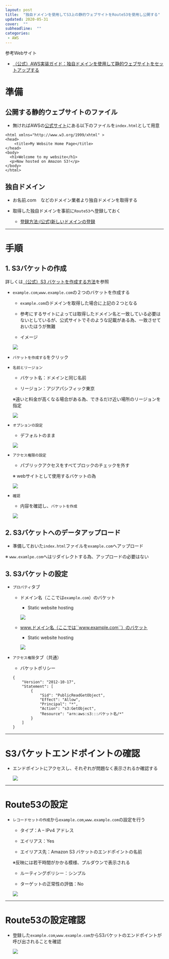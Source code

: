 ```yaml
---
layout: post
title:  "独自ドメインを使用してS3上の静的ウェブサイトをRoute53を使用し公開する"
updated: 2020-05-31
cover:  ""
subheadline:  ""
categories:
 - AWS
---
```


参考Webサイト

- [（公式）AWS実装ガイド：独自ドメインを使用して静的ウェブサイトをセットアップする](https://docs.aws.amazon.com/ja_jp/AmazonS3/latest/dev/website-hosting-custom-domain-walkthrough.html)

# 準備

## 公開する静的ウェブサイトのファイル

* 無ければAWSの[公式サイト](https://docs.aws.amazon.com/ja_jp/AmazonS3/latest/dev/website-hosting-custom-domain-walkthrough.html)にある以下のファイルを``index.html``として用意

```
<html xmlns="http://www.w3.org/1999/xhtml" >
<head>
    <title>My Website Home Page</title>
</head>
<body>
  <h1>Welcome to my website</h1>
  <p>Now hosted on Amazon S3!</p>
</body>
</html>
```

## 独自ドメイン

* お名前.com　などのドメイン業者より独自ドメインを取得する

* 取得した独自ドメインを事前に``Route53``へ登録しておく

    * [登録方法:(公式)新しいドメインの登録](https://docs.aws.amazon.com/ja_jp/Route53/latest/DeveloperGuide/domain-register.html)
  
---

# 手順

## 1. S3バケットの作成

詳しくは[（公式）S3 バケットを作成する方法](https://docs.aws.amazon.com/ja_jp/AmazonS3/latest/user-guide/create-bucket.html)を参照

* ``example.com``,``www.example.com``の２つのバケットを作成する
    * ``example.com``のドメインを取得した場合に上記の２つとなる
    * 参考にするサイトによっては取得したドメイン名と一致している必要はないとしているが、公式サイトでそのような記載がある為、一致させておいたほうが無難

    * イメージ
    
    ![](https://lh3.googleusercontent.com/pw/ACtC-3cOXJqyEAr2ykXIkjD87SHRfTj8tB2vhMAlzkwuEnX6HdiMvE-H60P7JB7r7Cw9K5mwsYdfn1SQhX0Pqnw8zjTuax_JI7grk7aS3CGSQ8fQD-K07CSSUoqyivxCwFq3ShJUdk0JUiMCkvViVahlnJcl=w1274-h696-no?authuser=0)

* ``バケットを作成する``をクリック

* ``名前とリージョン``
    
    * バケット名：ドメインと同じ名前

    * リージョン：アジアパシフィック東京

    ※遠いと料金が高くなる場合がある為、できるだけ近い場所のリージョンを指定

    ![](https://lh3.googleusercontent.com/pw/ACtC-3dSQXqkMPzAmG4YnBqbR8xlvRJJ5VR_FejRhdVGI9O5gVhdWWvdWs6_vRa6ve0z5z5033WGF0YKPnQszIwWWVbnV3xN632vl5DMB0ujsSQEcOTtcLqUULp3y7Ri2nmTYUYzSHJa_Zm9tHBk1YmgDlal=w1274-h736-no?authuser=0)

* ``オプションの設定``

    * デフォルトのまま

    ![](https://lh3.googleusercontent.com/pw/ACtC-3eYLWQvq75whkqyR762qtdHrUZ8JjuUv0iVEHSkXasDSNEvFaZcTybDC2Vx0fIkx6wRQbaUU5fMWJ3xQbXhxRzM2ajN1Q-2TdRhIo63GtqqoZOuHPt8MEl1_N0TRMV0b2_-CS3KXQheUwra2y7OaQah=w1274-h736-no?authuser=0)

* ``アクセス権限の設定``

    * パブリックアクセスをすべてブロックのチェックを外す

    ※ webサイトとして使用するバケットの為

    ![](https://lh3.googleusercontent.com/pw/ACtC-3c5B5Dn99rTD6PkCwsgKAoShg_k6-tg3esULcY94GDRlAYJEBFqdD6acCsHrk5Gm-JkF0XoUC1Gyx4KdDv__Nq93K1aOl3MzmMjn1sDYNpgJeVVmdSovK8FYQKWhlc-bzUkPh_Dt4_ahYY-K6Hv_lTi=w1274-h736-no?authuser=0)

* ``確認``

    * 内容を確認し、``バケットを作成``

    ![](https://lh3.googleusercontent.com/pw/ACtC-3fIEWdcJJHkxCeg13b92_emphbIcoy_X0MC--9fhMQQTx9r8Oi7Xydy8DA5DNppIOT_K8Hxiqoo3vruvExzBM45CAtXp39SRLa2jCPzbG0XKEhQha9VTxO-TMwZhcD5iGmr0Xs7Ad2ATBjUtKA2LItf=w1274-h736-no?authuser=0)

## 2. S3バケットへのデータアップロード

* 準備しておいた``index.html``ファイルを``example.com``へアップロード

※ ``www.examlpe.com``へはリダイレクトする為、アップロードの必要はない

## 3. S3バケットの設定


* ``プロパティ``タブ

    * ドメイン名（ここでは``example.com``）のバケット

        * Static website hosting

        ![](https://lh3.googleusercontent.com/pw/ACtC-3evtPK7UCSbXmLhLtKGRq4yRiiP6zN1BDbIfs0GW9EMeSAvf7RlnqWOf69oD6WfTCqvMQb9kVmcW8QqtWuzfCnjmXK0QZ5rLlb2g_n42E1RYPsF8e0-fB3H93XQRDbG0IzvNNGZxS1q8Vw2-iBAeY81=w499-h586-no?authuser=0)

    * www.ドメイン名（ここでは``www.example.com``）のバケット

        * Static website hosting

        ![](https://lh3.googleusercontent.com/pw/ACtC-3dp3Vgx8EMg_eTkBLr_8TnwPIttF5ep1E1rja6QQkMVvIrUvTUR7UnArLJWEcLYxh_fN6PzeZA3hEP8YD_DNjlRmtVyvLed1pvEcI27h7k32oGsxklTGgIcFvC1e60-SPK907euKZmEC2e8ggvEM1PI=w496-h475-no?authuser=0)

* ``アクセス権限``タブ（共通）

    * バケットポリシー

    ```
    {
        "Version": "2012-10-17",
        "Statement": [
            {
                "Sid": "PublicReadGetObject",
                "Effect": "Allow",
                "Principal": "*",
                "Action": "s3:GetObject",
                "Resource": "arn:aws:s3:::バケット名/*"
            }
        ]
    }
    ```

---

# S3バケットエンドポイントの確認

* エンドポイントにアクセスし、それぞれが問題なく表示されるか確認する

    ![](https://lh3.googleusercontent.com/pw/ACtC-3fFQxYBmStW_CzUrdfLEIiriFncbB0O3IIo-YwZtKsn9tHNQ8Ojv7LhRP2Hh0j8sgCUnahWPXZdtVwVMzxdpiR09camfEAVfdlmrOMxXBpHDF_Gj7aC8BHdUguJ8up8ph-JzCcHvTjSjoLFpd4qOeDa=w688-h345-no?authuser=0)

---

# Route53の設定

* ``レコードセットの作成``から``example.com``,``www.example.com``の設定を行う

    * タイプ：A – IPv4 アドレス

    * エイリアス：Yes

    * エイリアス先：Amazon S3 バケットのエンドポイントの名前

    ※反映には若干時間がかかる模様、プルダウンで表示される

    * ルーティングポリシー：シンプル

    * ターゲットの正常性の評価：No

    ![](https://lh3.googleusercontent.com/pw/ACtC-3ewVlllWgoRycT-oizVkVU1YxrwfBcq539HvgcYJOKrqvDWoahjZuaX0NEbXYUhIYQv9Dt0QHYq2n_Oal89CBwoEHsA1PR2kGr0iTWOd9Wc6afdwoKzD_kOt5yyc5zhMk_YB7ZO5yBYiNCyDHekDYHT=w1313-h691-no?authuser=0)

---

# Route53の設定確認

* 登録した``example.com``,``www.example.com``からS3バケットのエンドポイントが呼び出されることを確認

    ![](https://lh3.googleusercontent.com/pw/ACtC-3fFQxYBmStW_CzUrdfLEIiriFncbB0O3IIo-YwZtKsn9tHNQ8Ojv7LhRP2Hh0j8sgCUnahWPXZdtVwVMzxdpiR09camfEAVfdlmrOMxXBpHDF_Gj7aC8BHdUguJ8up8ph-JzCcHvTjSjoLFpd4qOeDa=w688-h345-no?authuser=0)
